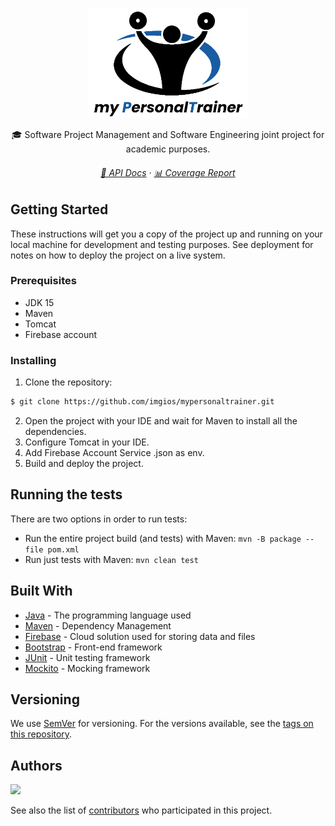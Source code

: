 <p align="center">
  <img src=".github/logo.png" width="256" heigth="256">
  <!--<h3 align="center"><code>myPersonalTrainer</code></h3>-->
</p>

<p align="center">
  🎓 Software Project Management and Software Engineering joint project for academic purposes.
</p>

<h6 align="center">
  <a href="https://imgios.github.io/mypersonaltrainer/javadoc">📄 API Docs</a> ·
  <a href="https://imgios.github.io/mypersonaltrainer/jacoco">📊 Coverage Report</a>
</h6>

## Getting Started

These instructions will get you a copy of the project up and running on your local machine for development and testing purposes. See deployment for notes on how to deploy the project on a live system.

### Prerequisites

- JDK 15
- Maven
- Tomcat
- Firebase account

### Installing

1. Clone the repository:
```bash
$ git clone https://github.com/imgios/mypersonaltrainer.git
```
2. Open the project with your IDE and wait for Maven to install all the dependencies.
3. Configure Tomcat in your IDE.
4. Add Firebase Account Service .json as env.
4. Build and deploy the project.

## Running the tests

There are two options in order to run tests:

- Run the entire project build (and tests) with Maven: `mvn -B package --file pom.xml`
- Run just tests with Maven: `mvn clean test`

<!--  ### Break down into end to end tests

Explain what these tests test and why

```
Give an example
```

### And coding style tests

Explain what these tests test and why

```
Give an example
```

## Deployment

Add additional notes about how to deploy this on a live system -->

## Built With

* [Java](https://jdk.java.net/15/) - The programming language used
* [Maven](https://maven.apache.org/) - Dependency Management
* [Firebase](https://firebase.google.com/) - Cloud solution used for storing data and files
* [Bootstrap](https://getboostrap.com/) - Front-end framework
* [JUnit](https://junit.org/) - Unit testing framework
* [Mockito](https://site.mockito.org/) - Mocking framework

## Versioning

We use [SemVer](http://semver.org/) for versioning. For the versions available, see the [tags on this repository](https://github.com/imgios/mypersonaltrainer/tags). 

## Authors

<a href="https://github.com/imgios/mypersonaltrainer/graphs/contributors">
  <img src="https://contrib.rocks/image?repo=imgios/mypersonaltrainer" />
</a>

See also the list of [contributors](https://github.com/imgios/mypersonaltrainer/graphs/contributors) who participated in this project.

<!--## License

This project is licensed under the MIT License - see the [LICENSE.md](LICENSE.md) file for details-->
